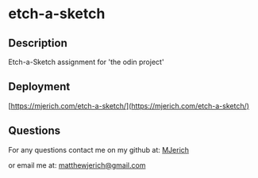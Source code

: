 # etch-a-sketch

## Description

Etch-a-Sketch assignment for 'the odin project'


## Deployment

[https://mjerich.com/etch-a-sketch/](https://mjerich.com/etch-a-sketch/)


## Questions

For any questions contact me on my github at: [MJerich](https://github.com/MJerich)

or email me at: [matthewjerich@gmail.com](mailto:matthewjerich@gmail.com)
